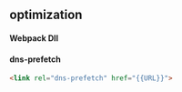 ## optimization

#### Webpack Dll

#### dns-prefetch

```html
<link rel="dns-prefetch" href="{{URL}}">
```
